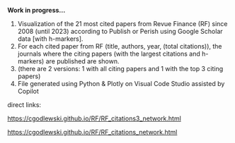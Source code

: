 
**Work in progress...**

 1. Visualization of the 21 most cited papers from Revue Finance (RF) since 2008 (until 2023) according to Publish or Perish using Google Scholar data [with h-markers]. 
 2. For each cited paper from RF (title, authors, year, (total citations)), the journals where the citing papers (with the largest citations and h-markers) are published are shown.
 3. (there are 2 versions: 1 with all citing papers and 1 with the top 3 citing papers)
 4. File generated using Python & Plotly on Visual Code Studio assisted by Copilot
    
 direct links: 
 
  https://cgodlewski.github.io/RF/RF_citations3_network.html
 
  https://cgodlewski.github.io/RF/RF_citations_network.html
 

